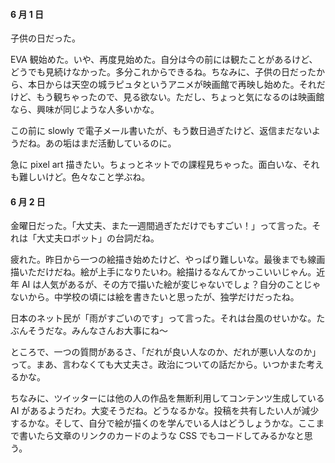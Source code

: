 #### 6 月 1 日

子供の日だった。

EVA 観始めた。いや、再度見始めた。自分は今の前には観たことがあるけど、どうでも見続けなかった。多分これからできるね。ちなみに、子供の日だったから、本日からは天空の城ラピュタというアニメが映画館で再映し始めた。それだけど、もう観ちゃったので、見る欲ない。ただし、ちょっと気になるのは映画館なら、興味が同じような人多いかな。

この前に slowly で電子メール書いたが、もう数日過ぎたけど、返信まだないようだね。あの垢はまだ活動しているのに。

急に pixel art 描きたい。ちょっとネットでの課程見ちゃった。面白いな、それも難しいけど。色々なこと学ぶね。

#### 6 月 2 日

金曜日だった。「大丈夫、また一週間過ぎただけでもすごい！」って言った。それは「大丈夫ロボット」の台詞だね。

疲れた。昨日から一つの絵描き始めたけど、やっぱり難しいな。最後までも線画描いただけだね。絵が上手になりたいわ。絵描けるなんてかっこいいじゃん。近年 AI は人気があるが、その方で描いた絵が変じゃないでしょ？自分のことじゃないから。中学校の頃には絵を書きたいと思ったが、独学だけだったね。

日本のネット民が「雨がすごいのです」って言った。それは台風のせいかな。たぶんそうだな。みんなさんお大事にね～

ところで、一つの質問があるさ、「だれが良い人なのか、だれが悪い人なのか」って。まあ、言わなくても大丈夫さ。政治についての話だから。いつかまた考えるかな。

ちなみに、ツイッターには他の人の作品を無断利用してコンテンツ生成している AI があるようだわ。大変そうだね。どうなるかな。投稿を共有したい人が減少するかな。そして、自分で絵が描くのを学んでいる人はどうしょうかな。<span class="heimu" title="你知道的太多了">ここまで書いたら文章のリンクのカードのような CSS でもコードしてみるかなと思う。</span>










